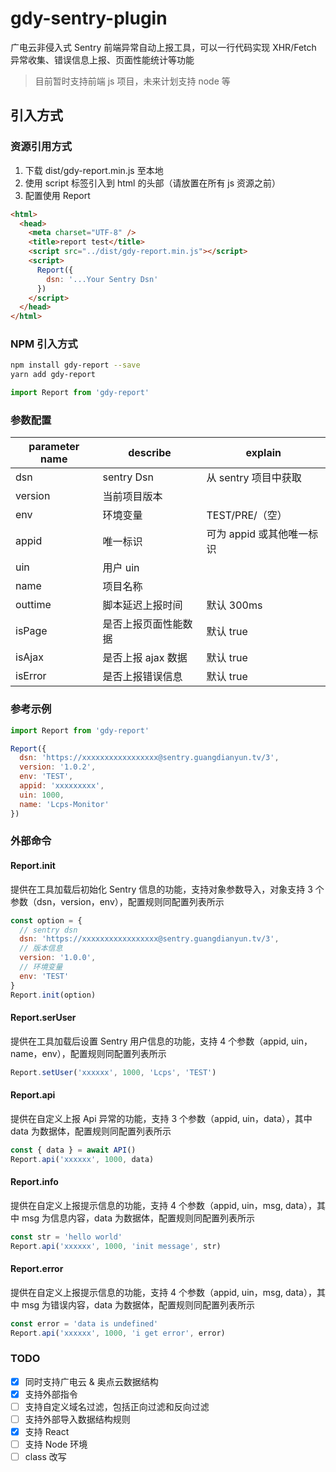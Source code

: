 <!--
 * @Author: Wzhcorcd
 * @Date: 2020-05-08 09:10:36
 * @LastEditTime: 2020-05-12 11:09:55
 * @LastEditors: Wzhcorcd
 * @Description: In User Settings Edit
 * @FilePath: /gdy-sentry-plugin/README.md
 -->

# gdy-sentry-plugin

广电云非侵入式 Sentry 前端异常自动上报工具，可以一行代码实现 XHR/Fetch 异常收集、错误信息上报、页面性能统计等功能

> 目前暂时支持前端 js 项目，未来计划支持 node 等

## 引入方式

### 资源引用方式

1. 下载 dist/gdy-report.min.js 至本地
2. 使用 script 标签引入到 html 的头部（请放置在所有 js 资源之前）
3. 配置使用 Report

```html
<html>
  <head>
    <meta charset="UTF-8" />
    <title>report test</title>
    <script src="../dist/gdy-report.min.js"></script>
    <script>
      Report({
        dsn: '...Your Sentry Dsn'
      })
    </script>
  </head>
</html>
```

### NPM 引入方式

```bash
npm install gdy-report --save
yarn add gdy-report
```

```javascript
import Report from 'gdy-report'
```

### 参数配置

| parameter name | describe             | explain                   |
| -------------- | -------------------- | ------------------------- |
| dsn            | sentry Dsn           | 从 sentry 项目中获取      |
| version        | 当前项目版本         |                           |
| env            | 环境变量             | TEST/PRE/（空）           |
| appid          | 唯一标识             | 可为 appid 或其他唯一标识 |
| uin            | 用户 uin             |                           |
| name           | 项目名称             |                           |
| outtime        | 脚本延迟上报时间     | 默认 300ms                |
| isPage         | 是否上报页面性能数据 | 默认 true                 |
| isAjax         | 是否上报 ajax 数据   | 默认 true                 |
| isError        | 是否上报错误信息     | 默认 true                 |

### 参考示例

```javascript
import Report from 'gdy-report'

Report({
  dsn: 'https://xxxxxxxxxxxxxxxxx@sentry.guangdianyun.tv/3',
  version: '1.0.2',
  env: 'TEST',
  appid: 'xxxxxxxxx',
  uin: 1000,
  name: 'Lcps-Monitor'
})
```

### 外部命令

#### Report.init

提供在工具加载后初始化 Sentry 信息的功能，支持对象参数导入，对象支持 3 个参数（dsn，version，env），配置规则同配置列表所示

```javascript
const option = {
  // sentry dsn
  dsn: 'https://xxxxxxxxxxxxxxxxx@sentry.guangdianyun.tv/3',
  // 版本信息
  version: '1.0.0',
  // 环境变量
  env: 'TEST'
}
Report.init(option)
```

#### Report.serUser

提供在工具加载后设置 Sentry 用户信息的功能，支持 4 个参数（appid, uin，name，env），配置规则同配置列表所示

```javascript
Report.setUser('xxxxxx', 1000, 'Lcps', 'TEST')
```

#### Report.api

提供在自定义上报 Api 异常的功能，支持 3 个参数（appid, uin，data），其中 data 为数据体，配置规则同配置列表所示

```javascript
const { data } = await API()
Report.api('xxxxxx', 1000, data)
```

#### Report.info

提供在自定义上报提示信息的功能，支持 4 个参数（appid, uin，msg, data），其中 msg 为信息内容，data 为数据体，配置规则同配置列表所示

```javascript
const str = 'hello world'
Report.api('xxxxxx', 1000, 'init message', str)
```

#### Report.error

提供在自定义上报提示信息的功能，支持 4 个参数（appid, uin，msg, data），其中 msg 为错误内容，data 为数据体，配置规则同配置列表所示

```javascript
const error = 'data is undefined'
Report.api('xxxxxx', 1000, 'i get error', error)
```

### TODO

- [x] 同时支持广电云 & 奥点云数据结构
- [x] 支持外部指令
- [ ] 支持自定义域名过滤，包括正向过滤和反向过滤
- [ ] 支持外部导入数据结构规则
- [x] 支持 React
- [ ] 支持 Node 环境
- [ ] class 改写

